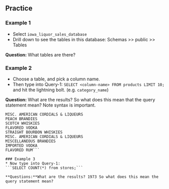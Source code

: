 ## Practice

### Example 1
* Select `iowa_liquor_sales_database`
* Drill down to see the tables in this database: Schemas >> public >> Tables

**Question:** What tables are there?

### Example 2
* Choose a table, and pick a column name.
* Then type into Query-1: 
```SELECT <column-name> FROM products LIMIT 10;``` 
and hit the lightning bolt. (e.g. `category_name`)

**Question:** What are the results? So what does this mean that the query statement mean? Note syntax is important.

```MISC. AMERICAN CORDIALS & LIQUEURS
MISC. AMERICAN CORDIALS & LIQUEURS
PEACH BRANDIES
SCOTCH WHISKIES
FLAVORED VODKA
STRAIGHT BOURBON WHISKIES
MISC. AMERICAN CORDIALS & LIQUEURS
MISCELLANEOUS BRANDIES
IMPORTED VODKA
FLAVORED RUM```

### Example 3
* Now type into Query-1: 
```SELECT COUNT(*) from stores;```

**Questions:**What are the results? 1973 So what does this mean the query statement mean?
